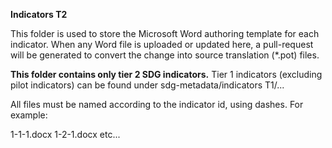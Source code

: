 **Indicators T2**

This folder is used to store the Microsoft Word authoring template for each indicator. When any Word file is uploaded or updated here, a pull-request will be generated to convert the change into source translation (*.pot) files.

**This folder contains only tier 2 SDG indicators.** Tier 1 indicators (excluding pilot indicators) can be found under sdg-metadata/indicators T1/...

All files must be named according to the indicator id, using dashes. For example:

1-1-1.docx
1-2-1.docx
etc...
